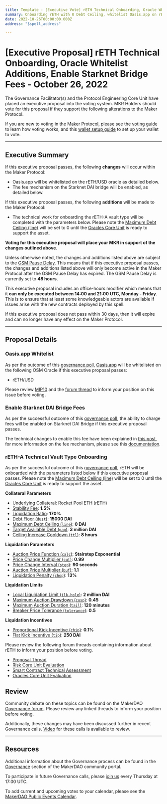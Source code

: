 ```yaml
---
title: Template - [Executive Vote] rETH Technical Onboarding, Oracle Whitelist Additions, Enable Starknet DAI Bridge Fees - October 26, 2022
summary: Onboarding rETH with 0 Debt Ceiling, whitelist Oasis.app on rETH/USD oracle, and add a fee structure to the Starknet DAI Bridge.
date: 2022-10-26T00:00:00.000Z
address: "$spell_address"

---
```

# [Executive Proposal] rETH Technical Onboarding, Oracle Whitelist Additions, Enable Starknet Bridge Fees - October 26, 2022

The Governance Facilitator(s) and the Protocol Engineering Core Unit have placed an executive proposal into the voting system. MKR Holders should vote for this proposal if they support the following alterations to the Maker Protocol.

If you are new to voting in the Maker Protocol, please see the [voting guide](https://community-development.makerdao.com/en/learn/governance/how-voting-works/) to learn how voting works, and this [wallet setup guide](https://community-development.makerdao.com/en/learn/governance/voting-setup/) to set up your wallet to vote.

---

## Executive Summary

If this executive proposal passes, the following **changes** will occur within the Maker Protocol:
- Oasis.app will be whitelisted on the rETH/USD oracle as detailed below.
- The fee mechanism on the Starknet DAI bridge will be enabled, as detailed below.

If this executive proposal passes, the following **additions** will be made to the Maker Protocol:
- The technical work for onboarding the rETH-A vault type will be completed with the parameters below. Please note the [Maximum Debt Ceiling (line)](https://manual.makerdao.com/module-index/module-dciam#maximum-debt-ceiling-line) will be set to 0 until the [Oracles Core Unit](https://mips.makerdao.com/mips/details/MIP39c2SP13) is ready to support the asset.


**Voting for this executive proposal will place your MKR in support of the changes outlined above.**

Unless otherwise noted, the changes and additions listed above are subject to the [GSM Pause Delay](https://manual.makerdao.com/parameter-index/core/param-gsm-pause-delay). This means that if this executive proposal passes, the changes and additions listed above will only become active in the Maker Protocol after the GSM Pause Delay has expired. The GSM Pause Delay is currently set to **48 hours**.

This executive proposal includes an office-hours modifier which means that it **can only be executed between 14:00 and 21:00 UTC, Monday - Friday**. This is to ensure that at least some knowledgeable actors are available if issues arise with the new contracts deployed by this spell.

If this executive proposal does not pass within 30 days, then it will expire and can no longer have any effect on the Maker Protocol.

---

## Proposal Details

### Oasis.app Whitelist

As per the outcome of this [governance poll](https://vote.makerdao.com/polling/QmZzFPFs#vote-breakdown), [Oasis.app](https://oasis.app/) will be whitelisted on the following OSM Oracle if this executive proposal passes:
* rETH/USD

Please review [MIP10](https://mips.makerdao.com/mips/details/MIP10) and the [forum thread]([://](https://forum.makerdao.com/t/mip10c9-sp31-proposal-to-whitelist-oasis-app-on-rethusd-oracle/18195)) to inform your position on this issue before voting.

### Enable Starknet DAI Bridge Fees

As per the successful outcome of this [governance poll](https://vote.makerdao.com/polling/QmbWkTvW#vote-breakdown), the ability to charge fees will be enabled on Starknet DAI Bridge if this executive proposal passes.

The technical changes to enable this fee have been explained in [this post](https://forum.makerdao.com/t/starknet-changes-for-2022-10-26-executive-spell/18468), for more information on the fee mechanism, please see this [documentation](https://docs.starknet.io/documentation/develop/L1-L2_Communication/messaging-mechanism/#l1-l2_message_fees).

### rETH-A Technical Vault Type Onboarding

As per the successful outcome of this [governance poll](https://vote.makerdao.com/polling/QmS7dBuQ#poll-detail), rETH will be onboarded with the parameters listed below if this executive proposal passes. Please note the [Maximum Debt Ceiling (line)](https://manual.makerdao.com/module-index/module-dciam#maximum-debt-ceiling-line) will be set to 0 until the [Oracles Core Unit](https://mips.makerdao.com/mips/details/MIP39c2SP13) is ready to support the asset.

**Collateral Parameters**

* Underlying Collateral: Rocket Pool ETH (rETH)
* [Stability Fee](https://manual.makerdao.com/parameter-index/vault-risk/param-stability-fee): **1.5%**
* [Liquidation Ratio](https://manual.makerdao.com/parameter-index/vault-risk/param-liquidation-ratio): **170%**
* [Debt Floor (`dust`)](https://manual.makerdao.com/parameter-index/vault-risk/param-debt-floor): **15000 DAI**
* [Maximum Debt Ceiling (`line`)](https://manual.makerdao.com/module-index/module-dciam#maximum-debt-ceiling-line): **0 DAI**
* [Target Available Debt (`gap`)](https://manual.makerdao.com/module-index/module-dciam#target-available-debt-gap): **3 million DAI**
* [Ceiling Increase Cooldown (`ttl`)](https://manual.makerdao.com/module-index/module-dciam#ceiling-increase-cooldown-ttl): **8 hours**

**Liquidation Parameters**

* [Auction Price Function (`calc`)](https://manual.makerdao.com/parameter-index/collateral-auction/param-auction-price-function): **Stairstep Exponential**
* [Price Change Multiplier (`cut`)](https://manual.makerdao.com/parameter-index/collateral-auction/param-auction-price-function#cut): **0.99**
* [Price Change Interval (`step`)](https://manual.makerdao.com/parameter-index/collateral-auction/param-auction-price-function#step): **90 seconds**
* [Auction Price Multiplier (`buf`)](https://manual.makerdao.com/parameter-index/collateral-auction/param-auction-price-multiplier): **1.1**
* [Liquidation Penalty (`chop`)](https://manual.makerdao.com/parameter-index/vault-risk/param-liquidation-penalty): **13%**

**Liquidation Limits**

* [Local Liquidation Limit (`ilk.hole`)](https://manual.makerdao.com/parameter-index/collateral-auction/param-local-liquidation-limit): **2 million DAI**
* [Maximum Auction Drawdown (`cusp`)](https://manual.makerdao.com/parameter-index/collateral-auction/param-max-auction-drawdown): **0.45**
* [Maximum Auction Duration (`tail`)](https://manual.makerdao.com/parameter-index/collateral-auction/param-max-auction-duration): **120 minutes**
* [Breaker Price Tolerance (`tolerance`)](https://manual.makerdao.com/parameter-index/collateral-auction/param-breaker-price-tolerance): **0.5**

**Liquidation Incentives**

* [Proportional Kick Incentive (`chip`)](https://manual.makerdao.com/parameter-index/collateral-auction/param-proportional-kick-incentive): **0.1%**
* [Flat Kick Incentive (`tip`)](https://manual.makerdao.com/parameter-index/collateral-auction/param-flat-kick-incentive): **250 DAI**

Please review the following forum threads containing information about rETH to inform your position before voting.
* [Proposal Thread](https://forum.makerdao.com/t/reth-mip6-collateral-application/6881)
* [Risk Core Unit Evaluation](https://forum.makerdao.com/t/reth-collateral-onboarding-risk-evaluation/15286)
* [Smart Contract Technical Assessment](https://forum.makerdao.com/t/reth-erc20-token-smart-contract-technical-assessment/12885)
* [Oracles Core Unit Evaluation](https://forum.makerdao.com/t/mip10c3-sp22-proposal-reth-oracle-collateral-onboarding-oracle-assessment/15564)

## Review

Community debate on these topics can be found on the MakerDAO [Governance forum](https://forum.makerdao.com/). Please review any linked threads to inform your position before voting.

Additionally, these changes may have been discussed further in recent Governance calls. [Video](https://www.youtube.com/playlist?list=PLLzkWCj8ywWNq5-90-Id6VPSsrk4OWVan) for these calls is available to review.

---

## Resources

Additional information about the Governance process can be found in the [Governance](https://community-development.makerdao.com/en/learn/governance) section of the MakerDAO community portal.

To participate in future Governance calls, please [join us](https://github.com/makerdao/community/tree/master/governance/governance-and-risk-meetings) every Thursday at 17:00 UTC.

To add current and upcoming votes to your calendar, please see the [MakerDAO Public Events Calendar](https://calendar.google.com/calendar/embed?src=makerdao.com_3efhm2ghipksegl009ktniomdk%40group.calendar.google.com&ctz=UTC&mode=week&showCalendars=0&showPrint=0).
